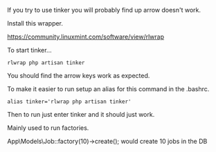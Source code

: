 
If you try to use tinker you will probably find up arrow doesn't work.

Install this wrapper.

https://community.linuxmint.com/software/view/rlwrap

To start tinker...

```
rlwrap php artisan tinker
```

You should find the arrow keys work as expected.

To make it easier to run setup an alias for this command in the .bashrc.

```
alias tinker='rlwrap php artisan tinker'
```

Then to run just enter tinker and it should just work.

Mainly used to run factories.

App\\Models\\Job::factory(10)->create();  would create 10 jobs in the DB
